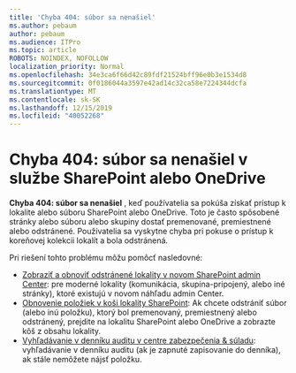 ```yaml
---
title: 'Chyba 404: súbor sa nenašiel'
ms.author: pebaum
author: pebaum
ms.audience: ITPro
ms.topic: article
ROBOTS: NOINDEX, NOFOLLOW
localization_priority: Normal
ms.openlocfilehash: 34e3ca6f66d42c89fdf21524bff96e0b3e1534d8
ms.sourcegitcommit: 0f0186044a3597e42ad14c32ca58e7224344dcfa
ms.translationtype: MT
ms.contentlocale: sk-SK
ms.lasthandoff: 12/15/2019
ms.locfileid: "40052268"
---
```

# <a name="error-404-file-not-found-in-sharepoint-or-onedrive"></a>Chyba 404: súbor sa nenašiel v službe SharePoint alebo OneDrive

**Chyba 404: súbor sa nenašiel** , keď používatelia sa pokúša získať prístup k lokalite alebo súboru SharePoint alebo OneDrive. Toto je často spôsobené stránky alebo súboru alebo skupiny dostať premenované, premiestnené alebo odstránené.
Používatelia sa vyskytne chyba pri pokuse o prístup k koreňovej kolekcii lokalít a bola odstránená.

Pri riešení tohto problému môžu pomôcť nasledovné:
- [Zobraziť a obnoviť odstránené lokality v novom SharePoint admin Center](https://docs.microsoft.com/sharepoint/view-and-restore-deleted-sites-in-new-admin-center): pre moderné lokality (komunikácia, skupina-pripojený, alebo iné stránky), ktoré existujú v novom náhľadu admin Center.
- [Obnovenie položiek v koši lokality SharePoint](https://support.office.com/article/Restore-items-in-the-Recycle-Bin-of-a-SharePoint-site-6df466b6-55f2-4898-8d6e-c0dff851a0be): Ak chcete odstrániť súbor (alebo inú položku), ktorý bol premenovaný, premiestnený alebo odstránený, prejdite na lokalitu SharePoint alebo OneDrive a zobrazte kôš z obsahu lokality.
- [Vyhľadávanie v denníku auditu v centre zabezpečenia &amp; súladu](https://docs.microsoft.com/office365/securitycompliance/search-the-audit-log-in-security-and-compliance): vyhľadávanie v denníku auditu (ak je zapnuté zapisovanie do denníka), ak stále nemôžete nájsť položku.